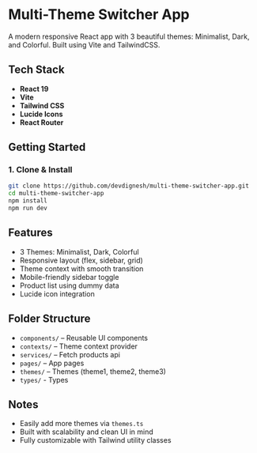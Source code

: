 # Multi-Theme Switcher App

A modern responsive React app with 3 beautiful themes: Minimalist, Dark, and Colorful. Built using Vite and TailwindCSS.

## Tech Stack

- **React 19**
- **Vite**
- **Tailwind CSS**
- **Lucide Icons**
- **React Router**

## Getting Started

### 1. Clone & Install

```bash
git clone https://github.com/devdignesh/multi-theme-switcher-app.git
cd multi-theme-switcher-app
npm install
npm run dev
```

## Features
- 3 Themes: Minimalist, Dark, Colorful
- Responsive layout (flex, sidebar, grid)
- Theme context with smooth transition
- Mobile-friendly sidebar toggle
- Product list using dummy data
- Lucide icon integration

## Folder Structure
- `components/` – Reusable UI components
- `contexts/` – Theme context provider
- `services/` – Fetch products api
- `pages/` – App pages
- `themes/` – Themes (theme1, theme2, theme3)
- `types/` - Types

## Notes
- Easily add more themes via `themes.ts`
- Built with scalability and clean UI in mind
- Fully customizable with Tailwind utility classes

